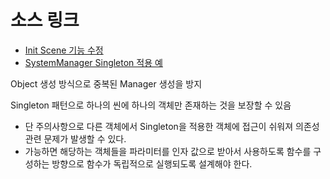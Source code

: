# 소스 링크
- [Init Scene 기능 수정](../Script/InitScene/InitScene_Init.cs)
- [SystemManager Singleton 적용 예](../Script/Manager/SystemManager.cs)

Object 생성 방식으로 중복된 Manager 생성을 방지

Singleton 패턴으로 하나의 씬에 하나의 객체만 존재하는 것을 보장할 수 있음
- 단 주의사항으로 다른 객체에서 Singleton을 적용한 객체에 접근이 쉬워져 의존성 관련 문제가 발생할 수 있다.
- 가능하면 해당하는 객체들을 파라미터를 인자 값으로 받아서 사용하도록 함수를 구성하는 방향으로 함수가 독립적으로 실행되도록 설계해야 한다.